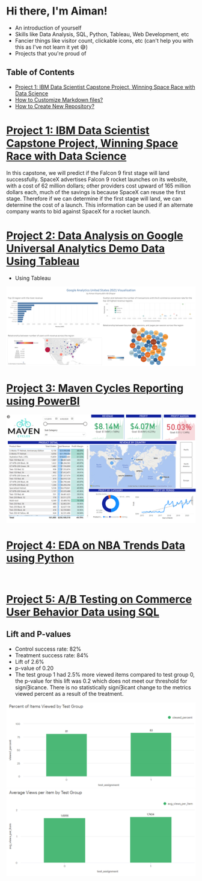 # Hi there, I'm Aiman!

- An introduction of yourself
- Skills like Data Analysis, SQL, Python, Tableau, Web Development, etc
- Fancier things like visitor count, clickable icons, etc (can't help you with this as I've not learn it yet 😅)
- Projects that you're proud of


## Table of Contents
- [Project 1: IBM Data Scientist Capstone Project, Winning Space Race with Data Science](#project-1-ibm-data-scientist-capstone-project-winning-space-race-with-data-science)
- [How to Customize Markdown files?](#how-to-customize-markdown-files)
- [How to Create New Repository?](#how-to-create-new-repository)

# [Project 1: IBM Data Scientist Capstone Project, Winning Space Race with Data Science](https://github.com/aiman-aisa/IBM-Data-Scientist-Applied-Data-Science-Capstone-Project)
In this capstone, we will predict if the Falcon 9 first stage will land successfully. SpaceX advertises Falcon 9 rocket launches on its website, with a cost of 62 million dollars; other providers cost upward of 165 million dollars each, much of the savings is because SpaceX can reuse the first stage. Therefore if we can determine if the first stage will land, we can determine the cost of a launch. This information can be used if an alternate company wants to bid against SpaceX for a rocket launch.

# [Project 2: Data Analysis on Google Universal Analytics Demo Data Using Tableau](https://github.com/aiman-aisa/TalentLabs-Foundation-Certificate-in-Data-Analytics/tree/main/3.%20Capstone%20Project)
- Using Tableau

![](/images/Dashboard%201.png)

# [Project 3: Maven Cycles Reporting using PowerBI](https://github.com/aiman-aisa/Maven-Cycles-Reporting)

![](/images/Executive%20View.png)

# [Project 4: EDA on NBA Trends Data using Python](https://github.com/aiman-aisa/CodeCademy_DataScientist_MLSpecialist/tree/main/Module%208:%20EDA%20in%20Python)

![]()

# [Project 5: A/B Testing on Commerce User Behavior Data using SQL](https://github.com/aiman-aisa/Data-Wrangling-Analysis-and-AB-Testing-with-SQL/tree/main/Final%20Project)

## Lift and P-values
- Control success rate: 82%
- Treatment success rate: 84%
- Lift of 2.6%
- p-value of 0.20
- The test group 1 had 2.5% more viewed items compared to test group 0, the p-value for this lift was 0.2 which  does not meet our threshold for signiȜicance. There is no statistically signiȜicant change to the metrics viewed percent as a result of the treatment.

![](/images/Percent%20of%20Items%20Viewed%20by%20Test%20Group.png)
![](/images/Average%20Views%20per%20item%20by%20Test%20Group.png)
